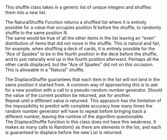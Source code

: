 This shuffle class takes in a generic list of unique integers and shuffles them into a new list.


The NaturalShuffle Function returns a shuffled list where it is entirely possible for a value 
that occupies position N before the shuffle, to randomly shuffle to the same position N.    
The same would be true of all the other items in the list leaving an "even" distribution of items 
that did not move in the shuffle.  This is natural and fair, for example, when shuffling a deck of 
cards, it is entirely possible for the "Ace of Spades" to be in the fourth position in the
deck before the shuffle, and to just naturally end up in the fourth position afterward.
Perhaps all the other cards displaced, but the "Ace of Spades" did not on this occasion.  
This is allowable in a "Natural" shuffle.

The DisplaceShuffle guarantees that each item in the list will not land in the same position
it started from.  A common way of approaching this is to ask for a new position with a call to a 
pseudo-random number generator. Should the value of the current position be returned, ask for another.  
Repeat until a different value is returned.  This appraoch has the limitation of the impossibility to 
predict with complete accuracy how many times the random number generator will have to repeat before 
bringing back a different number, leaving the runtime of the algorithm questionable.  
The DisplaceShuffle function in this class does not have this weakness.  It makes as many calls
to Random() as there are elements in the list, and each is guaranteed to displace before the 
new List is returned.





 


